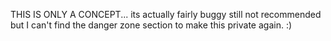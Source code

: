THIS IS ONLY A CONCEPT... its actually fairly buggy still not recommended but I can't find the danger zone section to make this private again. :)
